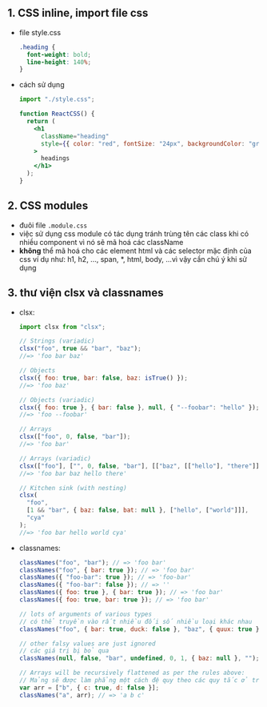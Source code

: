 ## 1. CSS inline, import file css

- file style.css

  ```css
  .heading {
    font-weight: bold;
    line-height: 140%;
  }
  ```

- cách sử dụng

  ```jsx
  import "./style.css";

  function ReactCSS() {
    return (
      <h1
        className="heading"
        style={{ color: "red", fontSize: "24px", backgroundColor: "gray" }}
      >
        headings
      </h1>
    );
  }
  ```

## 2. CSS modules

- đuôi file `.module.css`
- việc sử dụng css module có tác dụng tránh trùng tên các class khi có nhiều component vì nó sẽ mã hoá các className
- **không** thể mã hoá cho các element html và các selector mặc định của css ví dụ như: h1, h2, ..., span, \*, html, body, ...vì vậy cần chú ý khi sử dụng

## 3. thư viện clsx và classnames

- clsx:

  ```jsx
  import clsx from "clsx";

  // Strings (variadic)
  clsx("foo", true && "bar", "baz");
  //=> 'foo bar baz'

  // Objects
  clsx({ foo: true, bar: false, baz: isTrue() });
  //=> 'foo baz'

  // Objects (variadic)
  clsx({ foo: true }, { bar: false }, null, { "--foobar": "hello" });
  //=> 'foo --foobar'

  // Arrays
  clsx(["foo", 0, false, "bar"]);
  //=> 'foo bar'

  // Arrays (variadic)
  clsx(["foo"], ["", 0, false, "bar"], [["baz", [["hello"], "there"]]]);
  //=> 'foo bar baz hello there'

  // Kitchen sink (with nesting)
  clsx(
    "foo",
    [1 && "bar", { baz: false, bat: null }, ["hello", ["world"]]],
    "cya"
  );
  //=> 'foo bar hello world cya'
  ```

- classnames:

  ```jsx
  classNames("foo", "bar"); // => 'foo bar'
  classNames("foo", { bar: true }); // => 'foo bar'
  classNames({ "foo-bar": true }); // => 'foo-bar'
  classNames({ "foo-bar": false }); // => ''
  classNames({ foo: true }, { bar: true }); // => 'foo bar'
  classNames({ foo: true, bar: true }); // => 'foo bar'

  // lots of arguments of various types
  // có thể truyền vào rất nhiều đối số nhiều loại khác nhau
  classNames("foo", { bar: true, duck: false }, "baz", { quux: true }); // => 'foo bar baz quux'

  // other falsy values are just ignored
  // các giá trị bị bỏ qua
  classNames(null, false, "bar", undefined, 0, 1, { baz: null }, ""); // => 'bar 1'

  // Arrays will be recursively flattened as per the rules above:
  // Mảng sẽ được làm phẳng một cách đệ quy theo các quy tắc ở trên:
  var arr = ["b", { c: true, d: false }];
  classNames("a", arr); // => 'a b c'
  ```
